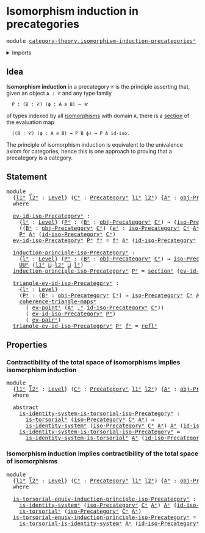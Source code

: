 # Isomorphism induction in precategories

<pre class="Agda"><a id="51" class="Keyword">module</a> <a id="58" href="category-theory.isomorphism-induction-precategories%25E1%25B5%2589.html" class="Module">category-theory.isomorphism-induction-precategoriesᵉ</a> <a id="111" class="Keyword">where</a>
</pre>
<details><summary>Imports</summary>

<pre class="Agda"><a id="167" class="Keyword">open</a> <a id="172" class="Keyword">import</a> <a id="179" href="category-theory.isomorphisms-in-precategories%25E1%25B5%2589.html" class="Module">category-theory.isomorphisms-in-precategoriesᵉ</a>
<a id="226" class="Keyword">open</a> <a id="231" class="Keyword">import</a> <a id="238" href="category-theory.precategories%25E1%25B5%2589.html" class="Module">category-theory.precategoriesᵉ</a>

<a id="270" class="Keyword">open</a> <a id="275" class="Keyword">import</a> <a id="282" href="foundation.commuting-triangles-of-maps%25E1%25B5%2589.html" class="Module">foundation.commuting-triangles-of-mapsᵉ</a>
<a id="322" class="Keyword">open</a> <a id="327" class="Keyword">import</a> <a id="334" href="foundation.dependent-pair-types%25E1%25B5%2589.html" class="Module">foundation.dependent-pair-typesᵉ</a>
<a id="367" class="Keyword">open</a> <a id="372" class="Keyword">import</a> <a id="379" href="foundation.function-types%25E1%25B5%2589.html" class="Module">foundation.function-typesᵉ</a>
<a id="406" class="Keyword">open</a> <a id="411" class="Keyword">import</a> <a id="418" href="foundation.identity-systems%25E1%25B5%2589.html" class="Module">foundation.identity-systemsᵉ</a>
<a id="447" class="Keyword">open</a> <a id="452" class="Keyword">import</a> <a id="459" href="foundation.identity-types%25E1%25B5%2589.html" class="Module">foundation.identity-typesᵉ</a>
<a id="486" class="Keyword">open</a> <a id="491" class="Keyword">import</a> <a id="498" href="foundation.sections%25E1%25B5%2589.html" class="Module">foundation.sectionsᵉ</a>
<a id="519" class="Keyword">open</a> <a id="524" class="Keyword">import</a> <a id="531" href="foundation.torsorial-type-families%25E1%25B5%2589.html" class="Module">foundation.torsorial-type-familiesᵉ</a>
<a id="567" class="Keyword">open</a> <a id="572" class="Keyword">import</a> <a id="579" href="foundation.universe-levels%25E1%25B5%2589.html" class="Module">foundation.universe-levelsᵉ</a>
</pre>
</details>

## Idea

**Isomorphism induction** in a precategory `𝒞` is the principle asserting that,
given an object `A : 𝒞` and any type family

```text
  P : (B : 𝒞) (ϕ : A ≅ B) → 𝒰
```

of types indexed by all
[isomorphisms](category-theory.isomorphisms-in-categories.md) with domain `A`,
there is a [section](foundation.sections.md) of the evaluation map

```text
  ((B : 𝒞) (ϕ : A ≅ B) → P B ϕ) → P A id-iso.
```

The principle of isomorphism induction is equivalent to the univalence axiom for
categories, hence this is one approach to proving that a precategory is a
category.

## Statement

<pre class="Agda"><a id="1219" class="Keyword">module</a> <a id="1226" href="category-theory.isomorphism-induction-precategories%25E1%25B5%2589.html#1226" class="Module">_</a>
  <a id="1230" class="Symbol">{</a><a id="1231" href="category-theory.isomorphism-induction-precategories%25E1%25B5%2589.html#1231" class="Bound">l1ᵉ</a> <a id="1235" href="category-theory.isomorphism-induction-precategories%25E1%25B5%2589.html#1235" class="Bound">l2ᵉ</a> <a id="1239" class="Symbol">:</a> <a id="1241" href="Agda.Primitive.html#742" class="Postulate">Level</a><a id="1246" class="Symbol">}</a> <a id="1248" class="Symbol">(</a><a id="1249" href="category-theory.isomorphism-induction-precategories%25E1%25B5%2589.html#1249" class="Bound">Cᵉ</a> <a id="1252" class="Symbol">:</a> <a id="1254" href="category-theory.precategories%25E1%25B5%2589.html#3370" class="Function">Precategoryᵉ</a> <a id="1267" href="category-theory.isomorphism-induction-precategories%25E1%25B5%2589.html#1231" class="Bound">l1ᵉ</a> <a id="1271" href="category-theory.isomorphism-induction-precategories%25E1%25B5%2589.html#1235" class="Bound">l2ᵉ</a><a id="1274" class="Symbol">)</a> <a id="1276" class="Symbol">{</a><a id="1277" href="category-theory.isomorphism-induction-precategories%25E1%25B5%2589.html#1277" class="Bound">Aᵉ</a> <a id="1280" class="Symbol">:</a> <a id="1282" href="category-theory.precategories%25E1%25B5%2589.html#4836" class="Function">obj-Precategoryᵉ</a> <a id="1299" href="category-theory.isomorphism-induction-precategories%25E1%25B5%2589.html#1249" class="Bound">Cᵉ</a><a id="1301" class="Symbol">}</a>
  <a id="1305" class="Keyword">where</a>

  <a id="1314" href="category-theory.isomorphism-induction-precategories%25E1%25B5%2589.html#1314" class="Function">ev-id-iso-Precategoryᵉ</a> <a id="1337" class="Symbol">:</a>
    <a id="1343" class="Symbol">{</a><a id="1344" href="category-theory.isomorphism-induction-precategories%25E1%25B5%2589.html#1344" class="Bound">lᵉ</a> <a id="1347" class="Symbol">:</a> <a id="1349" href="Agda.Primitive.html#742" class="Postulate">Level</a><a id="1354" class="Symbol">}</a> <a id="1356" class="Symbol">(</a><a id="1357" href="category-theory.isomorphism-induction-precategories%25E1%25B5%2589.html#1357" class="Bound">Pᵉ</a> <a id="1360" class="Symbol">:</a> <a id="1362" class="Symbol">(</a><a id="1363" href="category-theory.isomorphism-induction-precategories%25E1%25B5%2589.html#1363" class="Bound">Bᵉ</a> <a id="1366" class="Symbol">:</a> <a id="1368" href="category-theory.precategories%25E1%25B5%2589.html#4836" class="Function">obj-Precategoryᵉ</a> <a id="1385" href="category-theory.isomorphism-induction-precategories%25E1%25B5%2589.html#1249" class="Bound">Cᵉ</a><a id="1387" class="Symbol">)</a> <a id="1389" class="Symbol">→</a> <a id="1391" class="Symbol">(</a><a id="1392" href="category-theory.isomorphisms-in-precategories%25E1%25B5%2589.html#2312" class="Function">iso-Precategoryᵉ</a> <a id="1409" href="category-theory.isomorphism-induction-precategories%25E1%25B5%2589.html#1249" class="Bound">Cᵉ</a> <a id="1412" href="category-theory.isomorphism-induction-precategories%25E1%25B5%2589.html#1277" class="Bound">Aᵉ</a> <a id="1415" href="category-theory.isomorphism-induction-precategories%25E1%25B5%2589.html#1363" class="Bound">Bᵉ</a><a id="1417" class="Symbol">)</a> <a id="1419" class="Symbol">→</a> <a id="1421" href="Agda.Primitive.html#429" class="Primitive">UUᵉ</a> <a id="1425" href="category-theory.isomorphism-induction-precategories%25E1%25B5%2589.html#1344" class="Bound">lᵉ</a><a id="1427" class="Symbol">)</a> <a id="1429" class="Symbol">→</a>
    <a id="1435" class="Symbol">((</a><a id="1437" href="category-theory.isomorphism-induction-precategories%25E1%25B5%2589.html#1437" class="Bound">Bᵉ</a> <a id="1440" class="Symbol">:</a> <a id="1442" href="category-theory.precategories%25E1%25B5%2589.html#4836" class="Function">obj-Precategoryᵉ</a> <a id="1459" href="category-theory.isomorphism-induction-precategories%25E1%25B5%2589.html#1249" class="Bound">Cᵉ</a><a id="1461" class="Symbol">)</a> <a id="1463" class="Symbol">(</a><a id="1464" href="category-theory.isomorphism-induction-precategories%25E1%25B5%2589.html#1464" class="Bound">eᵉ</a> <a id="1467" class="Symbol">:</a> <a id="1469" href="category-theory.isomorphisms-in-precategories%25E1%25B5%2589.html#2312" class="Function">iso-Precategoryᵉ</a> <a id="1486" href="category-theory.isomorphism-induction-precategories%25E1%25B5%2589.html#1249" class="Bound">Cᵉ</a> <a id="1489" href="category-theory.isomorphism-induction-precategories%25E1%25B5%2589.html#1277" class="Bound">Aᵉ</a> <a id="1492" href="category-theory.isomorphism-induction-precategories%25E1%25B5%2589.html#1437" class="Bound">Bᵉ</a><a id="1494" class="Symbol">)</a> <a id="1496" class="Symbol">→</a> <a id="1498" href="category-theory.isomorphism-induction-precategories%25E1%25B5%2589.html#1357" class="Bound">Pᵉ</a> <a id="1501" href="category-theory.isomorphism-induction-precategories%25E1%25B5%2589.html#1437" class="Bound">Bᵉ</a> <a id="1504" href="category-theory.isomorphism-induction-precategories%25E1%25B5%2589.html#1464" class="Bound">eᵉ</a><a id="1506" class="Symbol">)</a> <a id="1508" class="Symbol">→</a>
    <a id="1514" href="category-theory.isomorphism-induction-precategories%25E1%25B5%2589.html#1357" class="Bound">Pᵉ</a> <a id="1517" href="category-theory.isomorphism-induction-precategories%25E1%25B5%2589.html#1277" class="Bound">Aᵉ</a> <a id="1520" class="Symbol">(</a><a id="1521" href="category-theory.isomorphisms-in-precategories%25E1%25B5%2589.html#4165" class="Function">id-iso-Precategoryᵉ</a> <a id="1541" href="category-theory.isomorphism-induction-precategories%25E1%25B5%2589.html#1249" class="Bound">Cᵉ</a><a id="1543" class="Symbol">)</a>
  <a id="1547" href="category-theory.isomorphism-induction-precategories%25E1%25B5%2589.html#1314" class="Function">ev-id-iso-Precategoryᵉ</a> <a id="1570" href="category-theory.isomorphism-induction-precategories%25E1%25B5%2589.html#1570" class="Bound">Pᵉ</a> <a id="1573" href="category-theory.isomorphism-induction-precategories%25E1%25B5%2589.html#1573" class="Bound">fᵉ</a> <a id="1576" class="Symbol">=</a> <a id="1578" href="category-theory.isomorphism-induction-precategories%25E1%25B5%2589.html#1573" class="Bound">fᵉ</a> <a id="1581" href="category-theory.isomorphism-induction-precategories%25E1%25B5%2589.html#1277" class="Bound">Aᵉ</a> <a id="1584" class="Symbol">(</a><a id="1585" href="category-theory.isomorphisms-in-precategories%25E1%25B5%2589.html#4165" class="Function">id-iso-Precategoryᵉ</a> <a id="1605" href="category-theory.isomorphism-induction-precategories%25E1%25B5%2589.html#1249" class="Bound">Cᵉ</a><a id="1607" class="Symbol">)</a>

  <a id="1612" href="category-theory.isomorphism-induction-precategories%25E1%25B5%2589.html#1612" class="Function">induction-principle-iso-Precategoryᵉ</a> <a id="1649" class="Symbol">:</a>
    <a id="1655" class="Symbol">{</a><a id="1656" href="category-theory.isomorphism-induction-precategories%25E1%25B5%2589.html#1656" class="Bound">lᵉ</a> <a id="1659" class="Symbol">:</a> <a id="1661" href="Agda.Primitive.html#742" class="Postulate">Level</a><a id="1666" class="Symbol">}</a> <a id="1668" class="Symbol">(</a><a id="1669" href="category-theory.isomorphism-induction-precategories%25E1%25B5%2589.html#1669" class="Bound">Pᵉ</a> <a id="1672" class="Symbol">:</a> <a id="1674" class="Symbol">(</a><a id="1675" href="category-theory.isomorphism-induction-precategories%25E1%25B5%2589.html#1675" class="Bound">Bᵉ</a> <a id="1678" class="Symbol">:</a> <a id="1680" href="category-theory.precategories%25E1%25B5%2589.html#4836" class="Function">obj-Precategoryᵉ</a> <a id="1697" href="category-theory.isomorphism-induction-precategories%25E1%25B5%2589.html#1249" class="Bound">Cᵉ</a><a id="1699" class="Symbol">)</a> <a id="1701" class="Symbol">→</a> <a id="1703" href="category-theory.isomorphisms-in-precategories%25E1%25B5%2589.html#2312" class="Function">iso-Precategoryᵉ</a> <a id="1720" href="category-theory.isomorphism-induction-precategories%25E1%25B5%2589.html#1249" class="Bound">Cᵉ</a> <a id="1723" href="category-theory.isomorphism-induction-precategories%25E1%25B5%2589.html#1277" class="Bound">Aᵉ</a> <a id="1726" href="category-theory.isomorphism-induction-precategories%25E1%25B5%2589.html#1675" class="Bound">Bᵉ</a> <a id="1729" class="Symbol">→</a> <a id="1731" href="Agda.Primitive.html#429" class="Primitive">UUᵉ</a> <a id="1735" href="category-theory.isomorphism-induction-precategories%25E1%25B5%2589.html#1656" class="Bound">lᵉ</a><a id="1737" class="Symbol">)</a> <a id="1739" class="Symbol">→</a>
    <a id="1745" href="Agda.Primitive.html#429" class="Primitive">UUᵉ</a> <a id="1749" class="Symbol">(</a><a id="1750" href="category-theory.isomorphism-induction-precategories%25E1%25B5%2589.html#1231" class="Bound">l1ᵉ</a> <a id="1754" href="Agda.Primitive.html#961" class="Primitive Operator">⊔</a> <a id="1756" href="category-theory.isomorphism-induction-precategories%25E1%25B5%2589.html#1235" class="Bound">l2ᵉ</a> <a id="1760" href="Agda.Primitive.html#961" class="Primitive Operator">⊔</a> <a id="1762" href="category-theory.isomorphism-induction-precategories%25E1%25B5%2589.html#1656" class="Bound">lᵉ</a><a id="1764" class="Symbol">)</a>
  <a id="1768" href="category-theory.isomorphism-induction-precategories%25E1%25B5%2589.html#1612" class="Function">induction-principle-iso-Precategoryᵉ</a> <a id="1805" href="category-theory.isomorphism-induction-precategories%25E1%25B5%2589.html#1805" class="Bound">Pᵉ</a> <a id="1808" class="Symbol">=</a> <a id="1810" href="foundation-core.sections%25E1%25B5%2589.html#1413" class="Function">sectionᵉ</a> <a id="1819" class="Symbol">(</a><a id="1820" href="category-theory.isomorphism-induction-precategories%25E1%25B5%2589.html#1314" class="Function">ev-id-iso-Precategoryᵉ</a> <a id="1843" href="category-theory.isomorphism-induction-precategories%25E1%25B5%2589.html#1805" class="Bound">Pᵉ</a><a id="1845" class="Symbol">)</a>

  <a id="1850" href="category-theory.isomorphism-induction-precategories%25E1%25B5%2589.html#1850" class="Function">triangle-ev-id-iso-Precategoryᵉ</a> <a id="1882" class="Symbol">:</a>
    <a id="1888" class="Symbol">{</a><a id="1889" href="category-theory.isomorphism-induction-precategories%25E1%25B5%2589.html#1889" class="Bound">lᵉ</a> <a id="1892" class="Symbol">:</a> <a id="1894" href="Agda.Primitive.html#742" class="Postulate">Level</a><a id="1899" class="Symbol">}</a>
    <a id="1905" class="Symbol">(</a><a id="1906" href="category-theory.isomorphism-induction-precategories%25E1%25B5%2589.html#1906" class="Bound">Pᵉ</a> <a id="1909" class="Symbol">:</a> <a id="1911" class="Symbol">(</a><a id="1912" href="category-theory.isomorphism-induction-precategories%25E1%25B5%2589.html#1912" class="Bound">Bᵉ</a> <a id="1915" class="Symbol">:</a> <a id="1917" href="category-theory.precategories%25E1%25B5%2589.html#4836" class="Function">obj-Precategoryᵉ</a> <a id="1934" href="category-theory.isomorphism-induction-precategories%25E1%25B5%2589.html#1249" class="Bound">Cᵉ</a><a id="1936" class="Symbol">)</a> <a id="1938" class="Symbol">→</a> <a id="1940" href="category-theory.isomorphisms-in-precategories%25E1%25B5%2589.html#2312" class="Function">iso-Precategoryᵉ</a> <a id="1957" href="category-theory.isomorphism-induction-precategories%25E1%25B5%2589.html#1249" class="Bound">Cᵉ</a> <a id="1960" href="category-theory.isomorphism-induction-precategories%25E1%25B5%2589.html#1277" class="Bound">Aᵉ</a> <a id="1963" href="category-theory.isomorphism-induction-precategories%25E1%25B5%2589.html#1912" class="Bound">Bᵉ</a> <a id="1966" class="Symbol">→</a> <a id="1968" href="Agda.Primitive.html#429" class="Primitive">UUᵉ</a> <a id="1972" href="category-theory.isomorphism-induction-precategories%25E1%25B5%2589.html#1889" class="Bound">lᵉ</a><a id="1974" class="Symbol">)</a> <a id="1976" class="Symbol">→</a>
    <a id="1982" href="foundation-core.commuting-triangles-of-maps%25E1%25B5%2589.html#886" class="Function">coherence-triangle-mapsᵉ</a>
      <a id="2013" class="Symbol">(</a> <a id="2015" href="foundation-core.function-types%25E1%25B5%2589.html#741" class="Function">ev-pointᵉ</a> <a id="2025" class="Symbol">(</a><a id="2026" href="category-theory.isomorphism-induction-precategories%25E1%25B5%2589.html#1277" class="Bound">Aᵉ</a> <a id="2029" href="foundation.dependent-pair-types%25E1%25B5%2589.html#788" class="InductiveConstructor Operator">,ᵉ</a> <a id="2032" href="category-theory.isomorphisms-in-precategories%25E1%25B5%2589.html#4165" class="Function">id-iso-Precategoryᵉ</a> <a id="2052" href="category-theory.isomorphism-induction-precategories%25E1%25B5%2589.html#1249" class="Bound">Cᵉ</a><a id="2054" class="Symbol">))</a>
      <a id="2063" class="Symbol">(</a> <a id="2065" href="category-theory.isomorphism-induction-precategories%25E1%25B5%2589.html#1314" class="Function">ev-id-iso-Precategoryᵉ</a> <a id="2088" href="category-theory.isomorphism-induction-precategories%25E1%25B5%2589.html#1906" class="Bound">Pᵉ</a><a id="2090" class="Symbol">)</a>
      <a id="2098" class="Symbol">(</a> <a id="2100" href="foundation.dependent-pair-types%25E1%25B5%2589.html#1350" class="Function">ev-pairᵉ</a><a id="2108" class="Symbol">)</a>
  <a id="2112" href="category-theory.isomorphism-induction-precategories%25E1%25B5%2589.html#1850" class="Function">triangle-ev-id-iso-Precategoryᵉ</a> <a id="2144" href="category-theory.isomorphism-induction-precategories%25E1%25B5%2589.html#2144" class="Bound">Pᵉ</a> <a id="2147" href="category-theory.isomorphism-induction-precategories%25E1%25B5%2589.html#2147" class="Bound">fᵉ</a> <a id="2150" class="Symbol">=</a> <a id="2152" href="foundation-core.identity-types%25E1%25B5%2589.html#2694" class="InductiveConstructor">reflᵉ</a>
</pre>
## Properties

### Contractibility of the total space of isomorphisms implies isomorphism induction

<pre class="Agda"><a id="2272" class="Keyword">module</a> <a id="2279" href="category-theory.isomorphism-induction-precategories%25E1%25B5%2589.html#2279" class="Module">_</a>
  <a id="2283" class="Symbol">{</a><a id="2284" href="category-theory.isomorphism-induction-precategories%25E1%25B5%2589.html#2284" class="Bound">l1ᵉ</a> <a id="2288" href="category-theory.isomorphism-induction-precategories%25E1%25B5%2589.html#2288" class="Bound">l2ᵉ</a> <a id="2292" class="Symbol">:</a> <a id="2294" href="Agda.Primitive.html#742" class="Postulate">Level</a><a id="2299" class="Symbol">}</a> <a id="2301" class="Symbol">(</a><a id="2302" href="category-theory.isomorphism-induction-precategories%25E1%25B5%2589.html#2302" class="Bound">Cᵉ</a> <a id="2305" class="Symbol">:</a> <a id="2307" href="category-theory.precategories%25E1%25B5%2589.html#3370" class="Function">Precategoryᵉ</a> <a id="2320" href="category-theory.isomorphism-induction-precategories%25E1%25B5%2589.html#2284" class="Bound">l1ᵉ</a> <a id="2324" href="category-theory.isomorphism-induction-precategories%25E1%25B5%2589.html#2288" class="Bound">l2ᵉ</a><a id="2327" class="Symbol">)</a> <a id="2329" class="Symbol">{</a><a id="2330" href="category-theory.isomorphism-induction-precategories%25E1%25B5%2589.html#2330" class="Bound">Aᵉ</a> <a id="2333" class="Symbol">:</a> <a id="2335" href="category-theory.precategories%25E1%25B5%2589.html#4836" class="Function">obj-Precategoryᵉ</a> <a id="2352" href="category-theory.isomorphism-induction-precategories%25E1%25B5%2589.html#2302" class="Bound">Cᵉ</a><a id="2354" class="Symbol">}</a>
  <a id="2358" class="Keyword">where</a>

  <a id="2367" class="Keyword">abstract</a>
    <a id="2380" href="category-theory.isomorphism-induction-precategories%25E1%25B5%2589.html#2380" class="Function">is-identity-system-is-torsorial-iso-Precategoryᵉ</a> <a id="2429" class="Symbol">:</a>
      <a id="2437" href="foundation-core.torsorial-type-families%25E1%25B5%2589.html#2479" class="Function">is-torsorialᵉ</a> <a id="2451" class="Symbol">(</a><a id="2452" href="category-theory.isomorphisms-in-precategories%25E1%25B5%2589.html#2312" class="Function">iso-Precategoryᵉ</a> <a id="2469" href="category-theory.isomorphism-induction-precategories%25E1%25B5%2589.html#2302" class="Bound">Cᵉ</a> <a id="2472" href="category-theory.isomorphism-induction-precategories%25E1%25B5%2589.html#2330" class="Bound">Aᵉ</a><a id="2474" class="Symbol">)</a> <a id="2476" class="Symbol">→</a>
      <a id="2484" href="foundation.identity-systems%25E1%25B5%2589.html#2158" class="Function">is-identity-systemᵉ</a> <a id="2504" class="Symbol">(</a><a id="2505" href="category-theory.isomorphisms-in-precategories%25E1%25B5%2589.html#2312" class="Function">iso-Precategoryᵉ</a> <a id="2522" href="category-theory.isomorphism-induction-precategories%25E1%25B5%2589.html#2302" class="Bound">Cᵉ</a> <a id="2525" href="category-theory.isomorphism-induction-precategories%25E1%25B5%2589.html#2330" class="Bound">Aᵉ</a><a id="2527" class="Symbol">)</a> <a id="2529" href="category-theory.isomorphism-induction-precategories%25E1%25B5%2589.html#2330" class="Bound">Aᵉ</a> <a id="2532" class="Symbol">(</a><a id="2533" href="category-theory.isomorphisms-in-precategories%25E1%25B5%2589.html#4165" class="Function">id-iso-Precategoryᵉ</a> <a id="2553" href="category-theory.isomorphism-induction-precategories%25E1%25B5%2589.html#2302" class="Bound">Cᵉ</a><a id="2555" class="Symbol">)</a>
    <a id="2561" href="category-theory.isomorphism-induction-precategories%25E1%25B5%2589.html#2380" class="Function">is-identity-system-is-torsorial-iso-Precategoryᵉ</a> <a id="2610" class="Symbol">=</a>
      <a id="2618" href="foundation.identity-systems%25E1%25B5%2589.html#3444" class="Function">is-identity-system-is-torsorialᵉ</a> <a id="2651" href="category-theory.isomorphism-induction-precategories%25E1%25B5%2589.html#2330" class="Bound">Aᵉ</a> <a id="2654" class="Symbol">(</a><a id="2655" href="category-theory.isomorphisms-in-precategories%25E1%25B5%2589.html#4165" class="Function">id-iso-Precategoryᵉ</a> <a id="2675" href="category-theory.isomorphism-induction-precategories%25E1%25B5%2589.html#2302" class="Bound">Cᵉ</a><a id="2677" class="Symbol">)</a>
</pre>
### Isomorphism induction implies contractibility of the total space of isomorphisms

<pre class="Agda"><a id="2778" class="Keyword">module</a> <a id="2785" href="category-theory.isomorphism-induction-precategories%25E1%25B5%2589.html#2785" class="Module">_</a>
  <a id="2789" class="Symbol">{</a><a id="2790" href="category-theory.isomorphism-induction-precategories%25E1%25B5%2589.html#2790" class="Bound">l1ᵉ</a> <a id="2794" href="category-theory.isomorphism-induction-precategories%25E1%25B5%2589.html#2794" class="Bound">l2ᵉ</a> <a id="2798" class="Symbol">:</a> <a id="2800" href="Agda.Primitive.html#742" class="Postulate">Level</a><a id="2805" class="Symbol">}</a> <a id="2807" class="Symbol">(</a><a id="2808" href="category-theory.isomorphism-induction-precategories%25E1%25B5%2589.html#2808" class="Bound">Cᵉ</a> <a id="2811" class="Symbol">:</a> <a id="2813" href="category-theory.precategories%25E1%25B5%2589.html#3370" class="Function">Precategoryᵉ</a> <a id="2826" href="category-theory.isomorphism-induction-precategories%25E1%25B5%2589.html#2790" class="Bound">l1ᵉ</a> <a id="2830" href="category-theory.isomorphism-induction-precategories%25E1%25B5%2589.html#2794" class="Bound">l2ᵉ</a><a id="2833" class="Symbol">)</a> <a id="2835" class="Symbol">{</a><a id="2836" href="category-theory.isomorphism-induction-precategories%25E1%25B5%2589.html#2836" class="Bound">Aᵉ</a> <a id="2839" class="Symbol">:</a> <a id="2841" href="category-theory.precategories%25E1%25B5%2589.html#4836" class="Function">obj-Precategoryᵉ</a> <a id="2858" href="category-theory.isomorphism-induction-precategories%25E1%25B5%2589.html#2808" class="Bound">Cᵉ</a><a id="2860" class="Symbol">}</a>
  <a id="2864" class="Keyword">where</a>

  <a id="2873" href="category-theory.isomorphism-induction-precategories%25E1%25B5%2589.html#2873" class="Function">is-torsorial-equiv-induction-principle-iso-Precategoryᵉ</a> <a id="2929" class="Symbol">:</a>
    <a id="2935" href="foundation.identity-systems%25E1%25B5%2589.html#2158" class="Function">is-identity-systemᵉ</a> <a id="2955" class="Symbol">(</a><a id="2956" href="category-theory.isomorphisms-in-precategories%25E1%25B5%2589.html#2312" class="Function">iso-Precategoryᵉ</a> <a id="2973" href="category-theory.isomorphism-induction-precategories%25E1%25B5%2589.html#2808" class="Bound">Cᵉ</a> <a id="2976" href="category-theory.isomorphism-induction-precategories%25E1%25B5%2589.html#2836" class="Bound">Aᵉ</a><a id="2978" class="Symbol">)</a> <a id="2980" href="category-theory.isomorphism-induction-precategories%25E1%25B5%2589.html#2836" class="Bound">Aᵉ</a> <a id="2983" class="Symbol">(</a><a id="2984" href="category-theory.isomorphisms-in-precategories%25E1%25B5%2589.html#4165" class="Function">id-iso-Precategoryᵉ</a> <a id="3004" href="category-theory.isomorphism-induction-precategories%25E1%25B5%2589.html#2808" class="Bound">Cᵉ</a><a id="3006" class="Symbol">)</a> <a id="3008" class="Symbol">→</a>
    <a id="3014" href="foundation-core.torsorial-type-families%25E1%25B5%2589.html#2479" class="Function">is-torsorialᵉ</a> <a id="3028" class="Symbol">(</a><a id="3029" href="category-theory.isomorphisms-in-precategories%25E1%25B5%2589.html#2312" class="Function">iso-Precategoryᵉ</a> <a id="3046" href="category-theory.isomorphism-induction-precategories%25E1%25B5%2589.html#2808" class="Bound">Cᵉ</a> <a id="3049" href="category-theory.isomorphism-induction-precategories%25E1%25B5%2589.html#2836" class="Bound">Aᵉ</a><a id="3051" class="Symbol">)</a>
  <a id="3055" href="category-theory.isomorphism-induction-precategories%25E1%25B5%2589.html#2873" class="Function">is-torsorial-equiv-induction-principle-iso-Precategoryᵉ</a> <a id="3111" class="Symbol">=</a>
    <a id="3117" href="foundation.identity-systems%25E1%25B5%2589.html#3727" class="Function">is-torsorial-is-identity-systemᵉ</a> <a id="3150" href="category-theory.isomorphism-induction-precategories%25E1%25B5%2589.html#2836" class="Bound">Aᵉ</a> <a id="3153" class="Symbol">(</a><a id="3154" href="category-theory.isomorphisms-in-precategories%25E1%25B5%2589.html#4165" class="Function">id-iso-Precategoryᵉ</a> <a id="3174" href="category-theory.isomorphism-induction-precategories%25E1%25B5%2589.html#2808" class="Bound">Cᵉ</a><a id="3176" class="Symbol">)</a>
</pre>